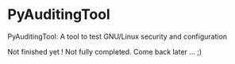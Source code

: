 PyAuditingTool
==============
PyAuditingTool: A tool to test GNU/Linux security and configuration


Not finished yet ! Not fully completed.
Come back later ... ;)
